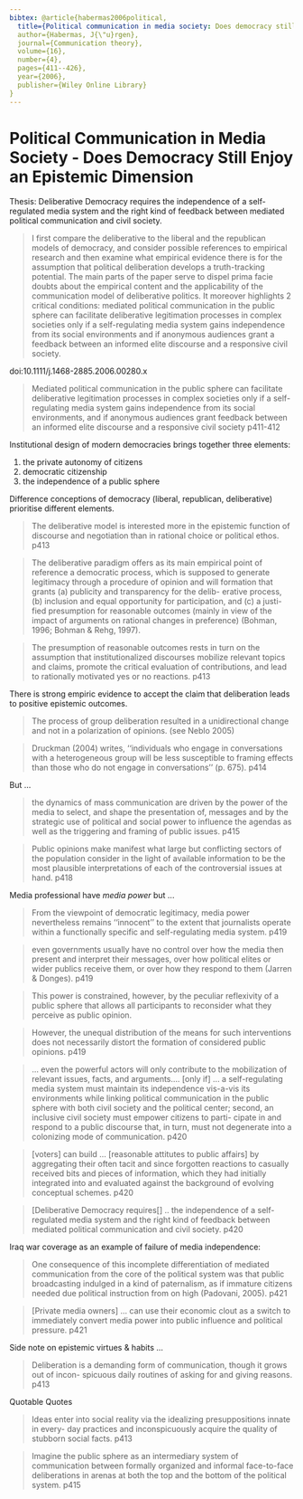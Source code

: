 ```yaml
---
bibtex: @article{habermas2006political,
  title={Political communication in media society: Does democracy still enjoy an epistemic dimension? The impact of normative theory on empirical research},
  author={Habermas, J{\"u}rgen},
  journal={Communication theory},
  volume={16},
  number={4},
  pages={411--426},
  year={2006},
  publisher={Wiley Online Library}
}
---
```


# Political Communication in Media Society - Does Democracy Still Enjoy an Epistemic Dimension

Thesis: Deliberative Democracy requires the independence of a self-regulated media system and the right kind of feedback between mediated political communication and civil society. 

> I first compare the deliberative to the liberal and the republican models of democracy, and consider possible references to empirical research and then examine what empirical evidence there is for the assumption that political deliberation develops a truth-tracking potential. The main parts of the paper serve to dispel prima facie doubts about the empirical content and the applicability of the communication model of deliberative politics. It moreover highlights 2 critical conditions: mediated political communication in the public sphere can facilitate deliberative legitimation processes in complex societies only if a self-regulating media system gains independence from its social environments and if anonymous audiences grant a feedback between an informed elite discourse and a responsive civil society.

doi:10.1111/j.1468-2885.2006.00280.x

> Mediated political communication in the public sphere can facilitate deliberative legitimation processes in complex societies only if a self-regulating media system gains independence from its social environments, and if anonymous audiences grant feedback between an informed elite discourse and a responsive civil society p411-412

Institutional design of modern democracies brings together three elements:

  1. the private autonomy of citizens
  2. democratic citizenship
  3. the independence of a public sphere

Difference conceptions of democracy (liberal, republican, deliberative) prioritise different elements.

> The deliberative model is interested more in the epistemic function of discourse and negotiation than in rational choice or political ethos. p413

> The deliberative paradigm offers as its main empirical point of reference a democratic process, which is supposed to generate legitimacy through a procedure of opinion and will formation that grants (a) publicity and transparency for the delib- erative process, (b) inclusion and equal opportunity for participation, and (c) a justi- fied presumption for reasonable outcomes (mainly in view of the impact of arguments on rational changes in preference) (Bohman, 1996; Bohman & Rehg, 1997).

> The presumption of reasonable outcomes rests in turn on the assumption that institutionalized discourses mobilize relevant topics and claims, promote the critical evaluation of contributions, and lead to rationally motivated yes or no reactions. p413

There is strong empiric evidence to accept the claim that deliberation leads to positive epistemic outcomes.

> The process of group deliberation resulted in a unidirectional change and not in a polarization of opinions. (see Neblo 2005)

> Druckman (2004) writes, ‘‘individuals who engage in conversations with a heterogeneous group will be less susceptible to framing effects than those who do not engage in conversations’’ (p. 675). p414

But ...

>  the dynamics of mass communication are driven by the power of the media to select, and shape the presentation of, messages and by the strategic use of political and social power to influence the agendas as well as the triggering and framing of public issues. p415


> Public opinions make manifest what large but conflicting sectors of the population consider in the light of available information to be the most plausible interpretations of each of the controversial issues at hand. p418

Media professional have _media power_ but ...

> From the viewpoint of democratic legitimacy, media power nevertheless remains ‘‘innocent’’ to the extent that journalists operate within a functionally specific and self-regulating media system. p419

> even governments usually have no control over how the media then present and interpret their messages, over how political elites or wider publics receive them, or over how they respond to them (Jarren & Donges).  p419

> This power is constrained, however, by the peculiar reflexivity of a public sphere that allows all participants to reconsider what they perceive as public opinion. 

>  However, the unequal distribution of the means for such interventions does not necessarily distort the formation of considered public opinions. p419

> ... even the powerful actors will only contribute to the mobilization of relevant issues, facts, and arguments.... [only if] ... a self-regulating media system must maintain its independence vis-a-vis its environments while linking political communication in the public sphere with both civil society and the political center; second, an inclusive civil society must empower citizens to parti- cipate in and respond to a public discourse that, in turn, must not degenerate into a colonizing mode of communication. p420

> [voters] can build ... [reasonable attitutes to public affairs] by aggregating their often tacit and since forgotten reactions to casually received bits and pieces of information, which they had initially integrated into and evaluated against the background of evolving conceptual schemes. p420

> [Deliberative Democracy requires[] .. the independence of a self-regulated media system and the right kind of feedback between mediated political communication and civil society. p420

Iraq war coverage as an example of failure of media independence:

> One consequence of this incomplete differentiation of mediated communication from the core of the political system was that public broadcasting indulged in a kind of paternalism, as if immature citizens needed due political instruction from on high (Padovani, 2005). p421

> [Private media owners] ... can use their economic clout as a switch to immediately convert media power into public influence and political pressure. p421

Side note on epistemic virtues & habits ...

> Deliberation is a demanding form of communication, though it grows out of incon- spicuous daily routines of asking for and giving reasons. p413


Quotable Quotes

> Ideas enter into social reality via the idealizing presuppositions innate in every- day practices and inconspicuously acquire the quality of stubborn social facts. p413

> Imagine the public sphere as an intermediary system of communication between formally organized and informal face-to-face deliberations in arenas at both the top and the bottom of the political system. p415